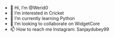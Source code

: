 - 👋 Hi, I’m @Werid0
- 👀 I’m interested in Cricket
- 🌱 I’m currently learning Python
- 💞️ I’m looking to collaborate on WidgetCore
- 📫 How to reach me Instagram: Sanjaydubey99

<!---
Werid0/Werid0 is a ✨ special ✨ repository because its `README.md` (this file) appears on your GitHub profile.
You can click the Preview link to take a look at your changes.
--->
